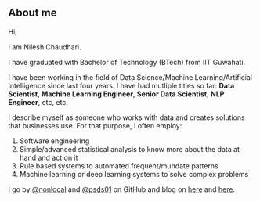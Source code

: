 ## About me

Hi,

I am Nilesh Chaudhari. 

I have graduated with Bachelor of Technology (BTech) from IIT Guwahati.

I have been working in the field of Data Science/Machine Learning/Artificial Intelligence since last four years. I have had mutliple titles so far: **Data Scientist**, **Machine Learning Engineer**, **Senior Data Scientist**, **NLP Engineer**, etc, etc. 



I describe myself as someone who works with data and creates solutions that businesses use. For that purpose, I often employ:
1. Software engineering
2. Simple/advanced statistical analysis to know more about the data at hand and act on it
3. Rule based systems to automated frequent/mundate patterns
4. Machine learning or deep learning systems to solve complex problems



I go by [@nonlocal](https://github.com/nonlocal/) and [@psds01](https://github.com/psds01) on GitHub and blog on [here](https://nonlocal.github.io/) and [here](http://psds01.github.io). 
